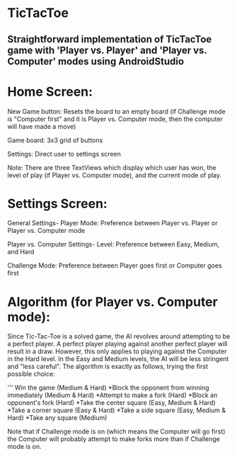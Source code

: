 # TicTacToe

## Straightforward implementation of TicTacToe game with 'Player vs. Player' and 'Player vs. Computer' modes using AndroidStudio ##


# Home Screen: #


New Game button: Resets the board to an empty board (if Challenge mode is "Computer first" and it is Player vs. Computer mode, then the computer will have made a move)

Game board: 3x3 grid of buttons

Settings: Direct user to settings screen

Note: There are three TextViews which display which user has won, the level of play (if Player vs. Computer mode), and the current mode of play.


# Settings Screen: #


General Settings- 
Player Mode: Preference between Player vs. Player or Player vs. Computer mode

Player vs. Computer Settings-
Level: Preference between Easy, Medium, and Hard

Challenge Mode: Preference between Player goes first or Computer goes first


# Algorithm (for Player vs. Computer mode): #

Since Tic-Tac-Toe is a solved game, the AI revolves around attempting to be a perfect player. A perfect player playing against another perfect player will result in a draw. However, this only applies to playing against the Computer in the Hard level. In the Easy and Medium levels, the AI will be less stringent and "less careful". The algorithm is exactly as follows, trying the first possible choice:

''' Win the game (Medium & Hard)
*Block the opponent from winning immediately (Medium & Hard)
*Attempt to make a fork (Hard)
*Block an opponent's fork (Hard)
*Take the center square (Easy, Medium & Hard)
*Take a corner square (Easy & Hard)
*Take a side square (Easy, Medium & Hard)
*Take any square (Medium)

Note that if Challenge mode is on (which means the Computer will go first) the Computer will probably attempt to make forks more than if Challenge mode is on.



